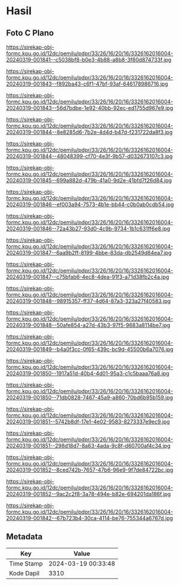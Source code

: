 # Hasil

## Foto C Plano

https://sirekap-obj-formc.kpu.go.id/12dc/pemilu/pdpr/33/26/16/20/16/3326162016004-20240319-001841--c5038bf8-b0e3-4b88-a8b8-3f80d874733f.jpg

https://sirekap-obj-formc.kpu.go.id/12dc/pemilu/pdpr/33/26/16/20/16/3326162016004-20240319-001843--f892ba43-c6f1-47bf-93af-646178986716.jpg

https://sirekap-obj-formc.kpu.go.id/12dc/pemilu/pdpr/33/26/16/20/16/3326162016004-20240319-001843--56d7bdbe-1e92-40bb-92ec-ed1755d967e9.jpg

https://sirekap-obj-formc.kpu.go.id/12dc/pemilu/pdpr/33/26/16/20/16/3326162016004-20240319-001844--8e8285d6-7b2e-4d4d-b47d-f231722da8f3.jpg

https://sirekap-obj-formc.kpu.go.id/12dc/pemilu/pdpr/33/26/16/20/16/3326162016004-20240319-001844--48048399-cf70-4e3f-9b57-d032673107c3.jpg

https://sirekap-obj-formc.kpu.go.id/12dc/pemilu/pdpr/33/26/16/20/16/3326162016004-20240319-001845--699a882d-479b-41a0-9d2e-41bfd7f26d84.jpg

https://sirekap-obj-formc.kpu.go.id/12dc/pemilu/pdpr/33/26/16/20/16/3326162016004-20240319-001846--ef003a94-7573-4b1e-bb44-c0b0ab0cdb54.jpg

https://sirekap-obj-formc.kpu.go.id/12dc/pemilu/pdpr/33/26/16/20/16/3326162016004-20240319-001846--72a43b27-93d0-4c9b-9734-1b1c631ff6e8.jpg

https://sirekap-obj-formc.kpu.go.id/12dc/pemilu/pdpr/33/26/16/20/16/3326162016004-20240319-001847--6aa9b2ff-8199-4bbe-83da-db2549d84ea7.jpg

https://sirekap-obj-formc.kpu.go.id/12dc/pemilu/pdpr/33/26/16/20/16/3326162016004-20240319-001847--c75bfab6-4ec8-4dea-91f3-a71d38fb2c4a.jpg

https://sirekap-obj-formc.kpu.go.id/12dc/pemilu/pdpr/33/26/16/20/16/3326162016004-20240319-001848--98915357-ff37-4d64-87a3-323a27f40583.jpg

https://sirekap-obj-formc.kpu.go.id/12dc/pemilu/pdpr/33/26/16/20/16/3326162016004-20240319-001848--50afe854-a27d-43b3-97f5-9683a8114be7.jpg

https://sirekap-obj-formc.kpu.go.id/12dc/pemilu/pdpr/33/26/16/20/16/3326162016004-20240319-001849--b4a0f3cc-0f65-439c-bc9d-45500b6a7076.jpg

https://sirekap-obj-formc.kpu.go.id/12dc/pemilu/pdpr/33/26/16/20/16/3326162016004-20240319-001850--1917a51d-40b4-4d01-95a3-c1c5baaa76a8.jpg

https://sirekap-obj-formc.kpu.go.id/12dc/pemilu/pdpr/33/26/16/20/16/3326162016004-20240319-001850--71db0828-7467-45a9-a860-70bd6b95b159.jpg

https://sirekap-obj-formc.kpu.go.id/12dc/pemilu/pdpr/33/26/16/20/16/3326162016004-20240319-001851--5742b8df-17e1-4e02-9583-8273337e9ec9.jpg

https://sirekap-obj-formc.kpu.go.id/12dc/pemilu/pdpr/33/26/16/20/16/3326162016004-20240319-001851--298d18d7-8a63-4ada-9c8f-d60700af4c34.jpg

https://sirekap-obj-formc.kpu.go.id/12dc/pemilu/pdpr/33/26/16/20/16/3326162016004-20240319-001852--8ced742b-7657-47b6-96e9-9f7de84722bc.jpg

https://sirekap-obj-formc.kpu.go.id/12dc/pemilu/pdpr/33/26/16/20/16/3326162016004-20240319-001852--9ac2c2f8-3a78-494e-b82e-694201da186f.jpg

https://sirekap-obj-formc.kpu.go.id/12dc/pemilu/pdpr/33/26/16/20/16/3326162016004-20240319-001842--67b723b4-30ca-4114-be76-755344a6767d.jpg


## Metadata

| Key        | Value               |
| ---------- | ------------------- |
| Time Stamp | 2024-03-19 00:33:48 |
| Kode Dapil | 3310                |



